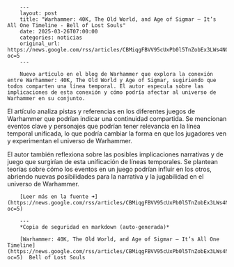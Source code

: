         ---
        layout: post
        title: "Warhammer: 40K, The Old World, and Age of Sigmar – It’s All One Timeline - Bell of Lost Souls"
        date: 2025-03-26T07:00:00
        categories: noticias
        original_url: https://news.google.com/rss/articles/CBMiqgFBVV95cUxPb0l5TnZobEx3LWs4N01Pei1GV3cwN3BJSU1tQlhfNlFnWFNMX1VnT0c3YTk2MkFMbzZ1WENXUjcxSmJ6QjJRdXhVUUV6OW9TN2hUNWxFU3dkMzBGekI3VGpSOFVmYnQxcXJYOV9VUVdrbkFLZ2ExdTJRRjh4YUNuRHBHV3FSbExGVVRxM3NIVTZHT0YyQVNLdUhMaGhyejNPSm5oTi11dlRldw?oc=5
        ---

        Nuevo artículo en el blog de Warhammer que explora la conexión entre Warhammer: 40K, The Old World y Age of Sigmar, sugiriendo que todos comparten una línea temporal. El autor especula sobre las implicaciones de esta conexión y cómo podría afectar al universo de Warhammer en su conjunto.

El artículo analiza pistas y referencias en los diferentes juegos de Warhammer que podrían indicar una continuidad compartida. Se mencionan eventos clave y personajes que podrían tener relevancia en la línea temporal unificada, lo que podría cambiar la forma en que los jugadores ven y experimentan el universo de Warhammer.

El autor también reflexiona sobre las posibles implicaciones narrativas y de juego que surgirían de esta unificación de líneas temporales. Se plantean teorías sobre cómo los eventos en un juego podrían influir en los otros, abriendo nuevas posibilidades para la narrativa y la jugabilidad en el universo de Warhammer.

        [Leer más en la fuente ➜](https://news.google.com/rss/articles/CBMiqgFBVV95cUxPb0l5TnZobEx3LWs4N01Pei1GV3cwN3BJSU1tQlhfNlFnWFNMX1VnT0c3YTk2MkFMbzZ1WENXUjcxSmJ6QjJRdXhVUUV6OW9TN2hUNWxFU3dkMzBGekI3VGpSOFVmYnQxcXJYOV9VUVdrbkFLZ2ExdTJRRjh4YUNuRHBHV3FSbExGVVRxM3NIVTZHT0YyQVNLdUhMaGhyejNPSm5oTi11dlRldw?oc=5)

        ---
        *Copia de seguridad en markdown (auto-generada)*

        [Warhammer: 40K, The Old World, and Age of Sigmar – It’s All One Timeline](https://news.google.com/rss/articles/CBMiqgFBVV95cUxPb0l5TnZobEx3LWs4N01Pei1GV3cwN3BJSU1tQlhfNlFnWFNMX1VnT0c3YTk2MkFMbzZ1WENXUjcxSmJ6QjJRdXhVUUV6OW9TN2hUNWxFU3dkMzBGekI3VGpSOFVmYnQxcXJYOV9VUVdrbkFLZ2ExdTJRRjh4YUNuRHBHV3FSbExGVVRxM3NIVTZHT0YyQVNLdUhMaGhyejNPSm5oTi11dlRldw?oc=5)  Bell of Lost Souls
